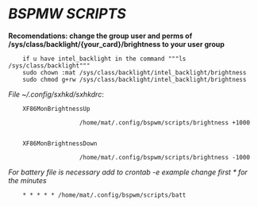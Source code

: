 # _**BSPMW SCRIPTS**_


**Recomendations: change the group user and perms of /sys/class/backlight/{your_card}/brightness to your user group**
        
        if u have intel_backlight in the command """ls /sys/class/backlight"""
        sudo chown :mat /sys/class/backlight/intel_backlight/brightness
        sudo chmod g+rw /sys/class/backlight/intel_backlight/brightness
        
_File ~/.config/sxhkd/sxhkdrc_:

        XF86MonBrightnessUp

                        /home/mat/.config/bspwm/scripts/brightness +1000


        XF86MonBrightnessDown

                        /home/mat/.config/bspwm/scripts/brightness -1000


_For battery file is necessary add to crontab -e
example change first * for the minutes_

        * * * * * /home/mat/.config/bspwm/scripts/batt
        
